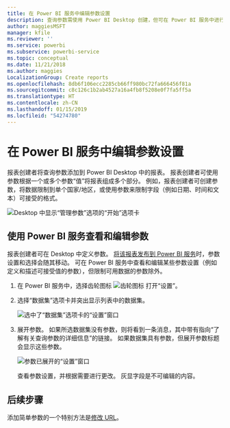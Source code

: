 ```yaml
---
title: 在 Power BI 服务中编辑参数设置
description: 查询参数需使用 Power BI Desktop 创建，但可在 Power BI 服务中进行查看和更新
author: maggiesMSFT
manager: kfile
ms.reviewer: ''
ms.service: powerbi
ms.subservice: powerbi-service
ms.topic: conceptual
ms.date: 11/21/2018
ms.author: maggies
LocalizationGroup: Create reports
ms.openlocfilehash: 8db6f106ecc2285cb66ff980bc72fa666456f81a
ms.sourcegitcommit: c8c126c1b2ab4527a16a4fb8f5208e0f7fa5ff5a
ms.translationtype: HT
ms.contentlocale: zh-CN
ms.lasthandoff: 01/15/2019
ms.locfileid: "54274780"
---
```

# <a name="edit-parameter-settings-in-the-power-bi-service"></a>在 Power BI 服务中编辑参数设置
报表创建者将查询参数添加到 Power BI Desktop 中的报表。 报表创建者可使用参数根据一个或多个参数“值”将报表组成多个部分。 例如，报表创建者可创建参数，将数据限制到单个国家/地区，或使用参数来限制字段（例如日期、时间和文本）可接受的格式。

![Desktop 中显示“管理参数”选项的“开始”选项卡](media/service-parameters/power-bi-manage-parameters.png)

## <a name="review-and-edit-parameters-in-power-bi-service"></a>使用 Power BI 服务查看和编辑参数

报表创建者可在 Desktop 中定义参数。 [将该报表发布到 Power BI 服务](desktop-upload-desktop-files.md)时，参数设置和选择会随其移动。 可在 Power BI 服务中查看和编辑某些参数设置（例如定义和描述可接受值的参数），但限制可用数据的参数除外。

1. 在 Power BI 服务中，选择齿轮图标 ![齿轮图标](media/service-parameters/power-bi-cog.png) 打开“设置”。

2. 选择“数据集”选项卡并突出显示列表中的数据集。 
    
    ![选中了“数据集”选项卡的“设置”窗口](media/service-parameters/power-bi-select-dataset2.png)

3. 展开参数。  如果所选数据集没有参数，则将看到一条消息，其中带有指向“了解有关查询参数的详细信息”的链接。 如果数据集具有参数，但展开参数标题会显示这些参数。 

    ![参数已展开的“设置”窗口](media/service-parameters/power-bi-settings.png)

    查看参数设置，并根据需要进行更改。 灰显字段是不可编辑的内容。 


## <a name="next-steps"></a>后续步骤
添加简单参数的一个特别方法是[修改 URL](service-url-filters.md)。